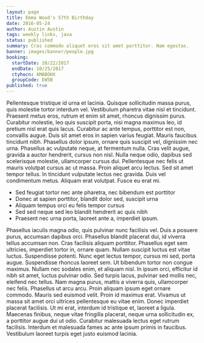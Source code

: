 ```yaml
---
layout: page
title: Emma Wood's 57th Birthday
date: 2016-05-24
author: Austin Austin
tags: weekly links, java
status: published
summary: Cras commodo aliquet eros sit amet porttitor. Nam egestas.
banner: images/banner/people.jpg
booking:
  startDate: 10/22/2017
  endDate: 10/25/2017
  ctyhocn: AMABOHX
  groupCode: EW5B
published: true
---
```

Pellentesque tristique id urna et lacinia. Quisque sollicitudin massa purus, quis molestie tortor interdum vel. Vestibulum pharetra vitae nisl et tincidunt. Praesent metus eros, rutrum et enim sit amet, rhoncus dignissim purus. Curabitur molestie, leo quis suscipit porta, nisi magna maximus leo, id pretium nisl erat quis lacus. Curabitur ac ante tempus, porttitor est non, convallis augue. Duis sit amet eros in sapien varius feugiat. Mauris faucibus tincidunt nibh. Phasellus dolor ipsum, ornare quis suscipit vel, dignissim nec urna. Phasellus ac vulputate neque, at fermentum nulla.
Cras velit augue, gravida a auctor hendrerit, cursus non nisl. Nulla neque odio, dapibus sed scelerisque molestie, ullamcorper cursus dui. Pellentesque nec felis ut mauris volutpat cursus ac ut massa. Proin aliquet arcu lectus. Sed sit amet tempor tellus. In tincidunt vulputate lectus nec gravida. Duis vel condimentum metus. Aliquam erat volutpat. Fusce eu erat mi.

* Sed feugiat tortor nec ante pharetra, nec bibendum est porttitor
* Donec at sapien porttitor, blandit dolor sed, suscipit urna
* Aliquam tempus orci eu felis tempor cursus
* Sed sed neque sed leo blandit hendrerit ac quis nibh
* Praesent nec urna porta, laoreet ante a, imperdiet ipsum.

Phasellus iaculis magna odio, quis pulvinar nunc facilisis vel. Duis a posuere purus, accumsan dapibus orci. Phasellus blandit placerat dui, id viverra tellus accumsan non. Cras facilisis aliquam porttitor. Phasellus eget sem ultricies, imperdiet tortor in, ornare quam. Nullam suscipit luctus est vitae luctus. Suspendisse potenti. Nunc eget lectus tempor, cursus mi sed, porta augue. Suspendisse rhoncus laoreet sem.
Ut bibendum tortor non congue maximus. Nullam nec sodales enim, et aliquam nisl. In ipsum orci, efficitur id nibh sit amet, luctus pulvinar odio. Sed turpis lacus, pulvinar sed mollis nec, eleifend nec tellus. Nam magna purus, mattis a viverra quis, ullamcorper nec felis. Phasellus ut arcu arcu. Proin aliquam ipsum eget ornare commodo. Mauris sed euismod velit. Proin id maximus erat. Vivamus ut massa sit amet orci ultrices pellentesque eu vitae enim. Donec imperdiet placerat facilisis. Ut mi erat, interdum id tristique et, laoreet a ligula. Maecenas finibus, neque vitae fringilla placerat, neque urna sollicitudin ex, a porttitor augue dui ut odio. Curabitur malesuada lectus eget rutrum facilisis. Interdum et malesuada fames ac ante ipsum primis in faucibus. Vestibulum laoreet turpis eget justo euismod lacinia.
